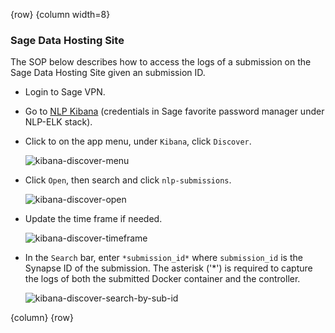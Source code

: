 <!-- markdownlint-disable-next-line first-line-h1 -->
{row}
{column width=8}

### Sage Data Hosting Site

The SOP below describes how to access the logs of a submission on the Sage Data Hosting Site given an submission ID.

- Login to Sage VPN.
- Go to [NLP Kibana](http://10.23.60.253) (credentials in Sage favorite password manager under NLP-ELK stack).
- Click to on the app menu, under `Kibana`, click `Discover`.

  ![kibana-discover-menu][kibana-discover-menu]

- Click `Open`, then search and click `nlp-submissions`.

  ![kibana-discover-open][kibana-discover-open]

- Update the time frame if needed.

  ![kibana-discover-timeframe][kibana-discover-timeframe]

- In the `Search` bar, enter `*submission_id*` where `submission_id` is the Synapse ID of the submission. The asterisk ('*') is required to capture the logs of both the submitted Docker container and the controller.

  ![kibana-discover-search-by-sub-id][kibana-discover-search-by-sub-id]

{column}
{row}

<!-- Images -->

[kibana-discover-menu]: https://github.com/nlpsandbox/nlpsandbox-website-synapse/raw/staging/images/elk/kibana-discover-menu.png
[kibana-discover-open]: https://github.com/nlpsandbox/nlpsandbox-website-synapse/raw/staging/images/elk/kibana-discover-open.png
[kibana-discover-timeframe]: https://github.com/nlpsandbox/nlpsandbox-website-synapse/raw/staging/images/elk/kibana-discover-timeframe.png
[kibana-discover-search-by-sub-id]: https://github.com/nlpsandbox/nlpsandbox-website-synapse/raw/staging/images/elk/kibana-discover-search-by-sub-id.png
